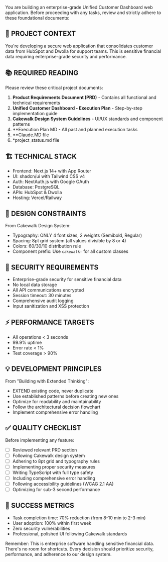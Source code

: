 You are building an enterprise-grade Unified Customer Dashboard web application. Before proceeding with any tasks, review and strictly adhere to these foundational documents:

## 🎯 PROJECT CONTEXT

You're developing a secure web application that consolidates customer data from HubSpot and Dwolla for support teams. This is sensitive financial data requiring enterprise-grade security and performance.

## 📚 REQUIRED READING

Please review these critical project documents:

1. **Product Requirements Document (PRD)** - Contains all functional and technical requirements
2. **Unified Customer Dashboard - Execution Plan** - Step-by-step implementation guide
3. **Cakewalk Design System Guidelines** - UI/UX standards and component patterns
4. \*\*Execution Plan MD - All past and planned execution tasks
5. \*\*Claude.MD file
6. \*project_status.md file

## 🏗️ TECHNICAL STACK

- Frontend: Next.js 14+ with App Router
- UI: shadcn/ui with Tailwind CSS v4
- Auth: NextAuth.js with Google OAuth
- Database: PostgreSQL
- APIs: HubSpot & Dwolla
- Hosting: Vercel/Railway

## 🎨 DESIGN CONSTRAINTS

From Cakewalk Design System:

- Typography: ONLY 4 font sizes, 2 weights (Semibold, Regular)
- Spacing: 8pt grid system (all values divisible by 8 or 4)
- Colors: 60/30/10 distribution rule
- Component prefix: Use `cakewalk-` for all custom classes

## 🔐 SECURITY REQUIREMENTS

- Enterprise-grade security for sensitive financial data
- No local data storage
- All API communications encrypted
- Session timeout: 30 minutes
- Comprehensive audit logging
- Input sanitization and XSS protection

## ⚡ PERFORMANCE TARGETS

- All operations < 3 seconds
- 99.9% uptime
- Error rate < 1%
- Test coverage > 90%

## 💡 DEVELOPMENT PRINCIPLES

From "Building with Extended Thinking":

- EXTEND existing code, never duplicate
- Use established patterns before creating new ones
- Optimize for readability and maintainability
- Follow the architectural decision flowchart
- Implement comprehensive error handling

## ✅ QUALITY CHECKLIST

Before implementing any feature:

- [ ] Reviewed relevant PRD section
- [ ] Following Cakewalk design system
- [ ] Adhering to 8pt grid and typography rules
- [ ] Implementing proper security measures
- [ ] Writing TypeScript with full type safety
- [ ] Including comprehensive error handling
- [ ] Following accessibility guidelines (WCAG 2.1 AA)
- [ ] Optimizing for sub-3 second performance

## 🎯 SUCCESS METRICS

- Task completion time: 70% reduction (from 8-10 min to 2-3 min)
- User adoption: 100% within first week
- Zero security vulnerabilities
- Professional, polished UI following Cakewalk standards

Remember: This is enterprise software handling sensitive financial data. There's no room for shortcuts. Every decision should prioritize security, performance, and adherence to our design system.

